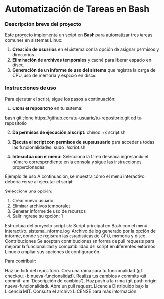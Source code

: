# **Automatización de Tareas en Bash**

### Descripción breve del proyecto

Este proyecto implementa un script en **Bash** para automatizar tres tareas comunes en sistemas Linux:

1. **Creación de usuarios** en el sistema con la opción de asignar permisos y directorios.
2. **Eliminación de archivos temporales** y caché para liberar espacio en disco.
3. **Generación de un informe de uso del sistema** que registra la carga de CPU, uso de memoria y espacio en disco.

### Instrucciones de uso

Para ejecutar el script, sigue los pasos a continuación:

1. **Clona el repositorio** en tu sistema:

bash
git clone https://github.com/tu-usuario/tu-repositorio.git
cd tu-repositorio

2. **Da permisos de ejecución al script:**
   chmod +x script.sh

3. **Ejecuta el script con permisos de superusuario** para acceder a todas las funcionalidades:
   sudo ./script.sh

4. **Interactúa con el menú:**
   Selecciona la tarea deseada ingresando el número correspondiente en la consola y sigue las instrucciones proporcionadas.

Ejemplo de uso
A continuación, se muestra cómo el menú interactivo debería verse al ejecutar el script:

Seleccione una opción:

1. Crear nuevo usuario
2. Eliminar archivos temporales
3. Generar informe de uso de recursos
4. Salir
   Ingrese su opción: 1

Estructura del proyecto
script.sh: Script principal en Bash con el menú interactivo.
sistema_informe.log: Archivo de log generado por la opción de informe, donde se registran las estadísticas de CPU, memoria y disco.
Contribuciones
Se aceptan contribuciones en forma de pull requests para mejorar la funcionalidad y compatibilidad del script en diferentes entornos Linux o ampliar sus opciones de configuración.

Para contribuir:

Haz un fork del repositorio.
Crea una rama para tu funcionalidad (git checkout -b nueva-funcionalidad).
Realiza tus cambios y commits (git commit -am 'Descripción de cambios').
Haz push a la rama (git push origin nueva-funcionalidad).
Abre un pull request.
Licencia
Distribuido bajo la Licencia MIT. Consulta el archivo LICENSE para más información.
